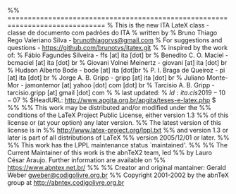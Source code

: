 %% ==============================================================================
% This is the new ITA LateX class - classe de documento com padrões do ITA
% written by
%              Bruno Thiago Rego Valeriano Silva - brunothiagorvs@gmail.com
%                  For suggestions and questions -  https://github.com/brunotvs/itatex.git
%
% inspired by the work of:
%              Fábio Fagundes Silveira           -  ffs [at] ita [dot] br
%              Benedito C. O. Maciel             -  bcmaciel [at] ita [dot] br
%              Giovani Volnei Meinertz           -  giovani [at] ita [dot] br
%              Hudson Alberto Bode               -  bode [at] ita [dot]br
%              P. I. Braga de Queiroz            -  pi [at] ita [dot] br
%              Jorge A. B. Gripp                 -  gripp [at] ita [dot] br
%              Juliano Monte-Mor                 -  jamontemor [at] yahoo [dot] com [dot] br
%              Tarcisio A. B. Gripp              -  tarcisio.gripp [at] gmail [dot] com
%
% last updated: 
%        $Id: ita.cls 2019-10-07$
%        $HeadURL: http://www.apgita.org.br/apgita/teses-e-latex.php $
%%
%% This work may be distributed and/or modified under the
%% conditions of the LaTeX Project Public License, either version 1.3
%% of this license or (at your option) any later version.
%% The latest version of this license is in
%%   http://www.latex-project.org/lppl.txt
%% and version 1.3 or later is part of all distributions of LaTeX
%% version 2005/12/01 or later.
%%
%% This work has the LPPL maintenance status `maintained'.
%% 
%% The Current Maintainer of this work is the abnTeX2 team, led
%% by Lauro César Araujo. Further information are available on 
%% https://www.abntex.net.br/
%%
%% Creator and original mantainer: Gerald Weber <gweber@codigolivre.org.br>
%% Copyright 2001-2002 by the abnTeX group at http://abntex.codigolivre.org.br
